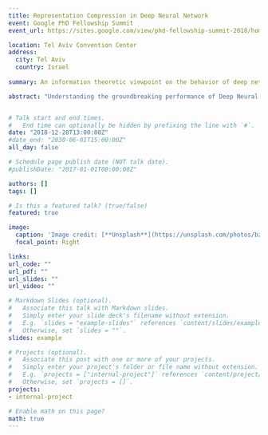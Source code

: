 ```yaml
---
title: Representation Compression in Deep Neural Network
event: Google PhD Fellowship Summit
event_url: https://sites.google.com/view/phd-fellowship-summit-2018/home?authuser=0

location: Tel Aviv Convention Center
address:
  city: Tel Aviv
  country: Israel
  
summary: An information theoretic viewpoint on the behavior of deep networks optimization processes and their generalization abilities by the information llane and how compression can help.

abstract: "Understanding the groundbreaking performance of Deep Neural Networks is one of the greatest challenges to the scientific community today. In this work, we introduce an information theoretic viewpoint on the behavior of deep networks optimization processes and their generalization abilities. By studying the Information Plane, the plane of the mutual information between the input variable and the desired label, for each hidden layer. Specifically, we show that the training of the network is characterized by a rapid increase in the mutual information (MI) between the layers and the target label, followed by a longer decrease in the MI between the layers and the input variable. Further, we explicitly show that these two fundamental information-theoretic quantities correspond to the generalization error of the network, as a result of introducing a new generalization bound that is exponential in the representation compression. The analysis focuses on typical patterns of large-scale problems. For this purpose, we introduce a novel analytic bound on the mutual information between consecutive layers in the network. An important consequence of our analysis is a super-linear boost in training time with the number of non-degenerate hidden layers, demonstrating the computational benefit of the hidden layers."


# Talk start and end times.
#   End time can optionally be hidden by prefixing the line with `#`.
date: "2018-12-28T13:00:00Z"
#date_end: "2030-06-01T15:00:00Z"
all_day: false

# Schedule page publish date (NOT talk date).
#publishDate: "2017-01-01T00:00:00Z"

authors: []
tags: []

# Is this a featured talk? (true/false)
featured: true

image:
  caption: 'Image credit: [**Unsplash**](https://unsplash.com/photos/bzdhc5b3Bxs)'
  focal_point: Right

links:
url_code: ""
url_pdf: ""
url_slides: ""
url_video: ""

# Markdown Slides (optional).
#   Associate this talk with Markdown slides.
#   Simply enter your slide deck's filename without extension.
#   E.g. `slides = "example-slides"` references `content/slides/example-slides.md`.
#   Otherwise, set `slides = ""`.
slides: example

# Projects (optional).
#   Associate this post with one or more of your projects.
#   Simply enter your project's folder or file name without extension.
#   E.g. `projects = ["internal-project"]` references `content/project/deep-learning/index.md`.
#   Otherwise, set `projects = []`.
projects:
- internal-project

# Enable math on this page?
math: true
---
```

